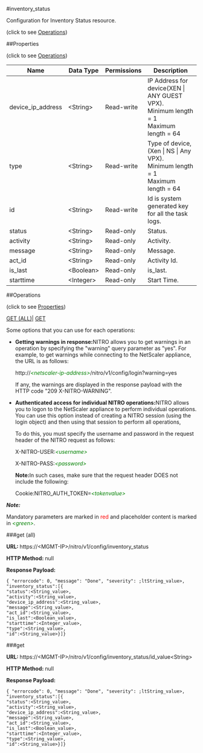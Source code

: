 #inventory_status



Configuration for Inventory Status resource.

<span>(click to see [Operations](#operations))</span>



##Properties 

<span>(click to see [Operations](#operations))</span>





<table><thead><tr><th>Name</th><th>Data Type</th><th>Permissions</th><th>Description</th></tr></thead><tbody><tr><td>device_ip_address</td><td>&lt;String></td><td>Read-write</td><td>IP Address for device(XEN | ANY GUEST VPX).<br>Minimum length = 1<br>Maximum length = 64</td></tr><tr><td>type</td><td>&lt;String></td><td>Read-write</td><td>Type of device, (Xen | NS | Any VPX).<br>Minimum length = 1<br>Maximum length = 64</td></tr><tr><td>id</td><td>&lt;String></td><td>Read-write</td><td>Id is system generated key for all the task logs.</td></tr><tr><td>status</td><td>&lt;String></td><td>Read-only</td><td>Status.</td></tr><tr><td>activity</td><td>&lt;String></td><td>Read-only</td><td>Activity.</td></tr><tr><td>message</td><td>&lt;String></td><td>Read-only</td><td>Message.</td></tr><tr><td>act_id</td><td>&lt;String></td><td>Read-only</td><td>Activity Id.</td></tr><tr><td>is_last</td><td>&lt;Boolean></td><td>Read-only</td><td>is_last.</td></tr><tr><td>starttime</td><td>&lt;Integer></td><td>Read-only</td><td>Start Time.</td></tr></tbody></table>

##Operations 

<span>(click to see [Properties](#properties))</span>





[GET (ALL)](#get-all)| [GET](#get)





Some options that you can use for each operations:

<ul><li><p><b>Getting warnings in response:</b>NITRO allows you to get warnings in an operation by specifying the "warning" query parameter as "yes". For example, to get warnings while connecting to the NetScaler appliance, the URL is as follows:</p><p>http://<span style="color:green;font-style:italic;">&lt;netscaler-ip-address&gt;</span>/nitro/v1/config/login?warning=yes</p><p>If any, the warnings are displayed in the response payload with the HTTP code "209 X-NITRO-WARNING".</p></li><li><p><b>Authenticated access for individual NITRO operations:</b>NITRO allows you to logon to the NetScaler appliance to perform individual operations. You can use this option instead of creating a NITRO session (using the login object) and then using that session to perform all operations,</p><p>To do this, you must specify the username and password in the request header of the NITRO request as follows:</p><p>X-NITRO-USER:<span style="color:green;font-style:italic;">&lt;username&gt;</span></p><p>X-NITRO-PASS:<span style="color:green;font-style:italic;">&lt;password&gt;</span></p><p><b>Note:</b>In such cases, make sure that the request header DOES not include the following:</p><p>Cookie:NITRO_AUTH_TOKEN=<span style="color:green;font-style:italic;">&lt;tokenvalue&gt;</span></p></li></ul>







***Note:*** 

Mandatory parameters are marked in <span style="color:#FF0000;">red</span> and placeholder content is marked in <span style="color:green;font-style:italic">&lt;green&gt;</span>.



###get (all)







<b>URL: </b>https://&lt;MGMT-IP&gt;/nitro/v1/config/inventory_status

<b>HTTP Method: </b>null

<b>Response Payload: </b>
```
{ "errorcode": 0, "message": "Done", "severity": ;ltString_value>, "inventory_status":[{
"status":<String_value>,
"activity":<String_value>,
"device_ip_address":<String_value>,
"message":<String_value>,
"act_id":<String_value>,
"is_last":<Boolean_value>,
"starttime":<Integer_value>,
"type":<String_value>,
"id":<String_value>}]}
```







###get







<b>URL: </b>https://&lt;MGMT-IP&gt;/nitro/v1/config/inventory_status/id_value&lt;String&gt;

<b>HTTP Method: </b>null

<b>Response Payload: </b>
```
{ "errorcode": 0, "message": "Done", "severity": ;ltString_value>, "inventory_status":[{
"status":<String_value>,
"activity":<String_value>,
"device_ip_address":<String_value>,
"message":<String_value>,
"act_id":<String_value>,
"is_last":<Boolean_value>,
"starttime":<Integer_value>,
"type":<String_value>,
"id":<String_value>}]}
```







